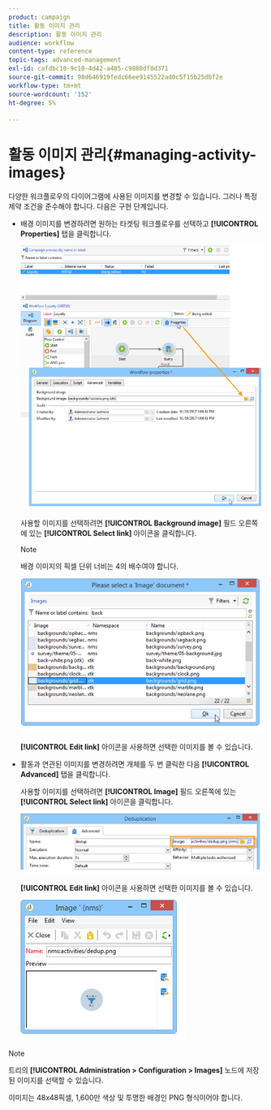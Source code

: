 ```yaml
---
product: campaign
title: 활동 이미지 관리
description: 활동 이미지 관리
audience: workflow
content-type: reference
topic-tags: advanced-management
exl-id: cafdbc10-9c10-4d42-a485-c9880df8d371
source-git-commit: 98d646919fedc66ee9145522ad0c5f15b25dbf2e
workflow-type: tm+mt
source-wordcount: '152'
ht-degree: 5%

---
```


# 활동 이미지 관리{#managing-activity-images}

다양한 워크플로우의 다이어그램에 사용된 이미지를 변경할 수 있습니다. 그러나 특정 제약 조건을 준수해야 합니다. 다음은 구현 단계입니다.

* 배경 이미지를 변경하려면 원하는 타겟팅 워크플로우를 선택하고 **[!UICONTROL Properties]** 탭을 클릭합니다.

   ![](assets/s_user_segmentation_properties_tab.png)

   사용할 이미지를 선택하려면 **[!UICONTROL Background image]** 필드 오른쪽에 있는 **[!UICONTROL Select link]** 아이콘을 클릭합니다.

   >[!NOTE]
   >
   >배경 이미지의 픽셀 단위 너비는 4의 배수여야 합니다.

   ![](assets/s_user_segmentation_background_select.png)

   **[!UICONTROL Edit link]** 아이콘을 사용하면 선택한 이미지를 볼 수 있습니다.

* 활동과 연관된 이미지를 변경하려면 개체를 두 번 클릭한 다음 **[!UICONTROL Advanced]** 탭을 클릭합니다.

   사용할 이미지를 선택하려면 **[!UICONTROL Image]** 필드 오른쪽에 있는 **[!UICONTROL Select link]** 아이콘을 클릭합니다.

   ![](assets/s_user_segmentation_activity_image.png)

   **[!UICONTROL Edit link]** 아이콘을 사용하면 선택한 이미지를 볼 수 있습니다.

   ![](assets/s_user_segmentation_activity_image_select.png)

>[!NOTE]
>
>트리의 **[!UICONTROL Administration > Configuration > Images]** 노드에 저장된 이미지를 선택할 수 있습니다.
>  
>이미지는 48x48픽셀, 1,600만 색상 및 투명한 배경인 PNG 형식이어야 합니다.
